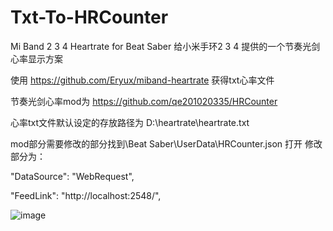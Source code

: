# Txt-To-HRCounter
Mi Band 2 3 4 Heartrate for Beat Saber 
给小米手环2 3 4 提供的一个节奏光剑 心率显示方案

使用 https://github.com/Eryux/miband-heartrate 获得txt心率文件

节奏光剑心率mod为 https://github.com/qe201020335/HRCounter

心率txt文件默认设定的存放路径为 D:\heartrate\heartrate.txt 

mod部分需要修改的部分找到\Beat Saber\UserData\HRCounter.json 打开
修改部分为：

"DataSource": "WebRequest",

"FeedLink": "http://localhost:2548/",

![image](https://github.com/gujimy/Txt-To-HRCounter/assets/40573598/bdb7ef17-66d4-4d8b-bf0a-fe870c1e9bce)
